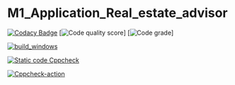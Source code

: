 # M1_Application_Real_estate_advisor
[![Codacy Badge](https://app.codacy.com/project/badge/Grade/24326ecff348401392c04a7858bcb1f0)](https://www.codacy.com/gh/swathikanumuri36/M1_Application_Real_estate_advisor/dashboard?utm_source=github.com&amp;utm_medium=referral&amp;utm_content=swathikanumuri36/M1_Application_Real_estate_advisor&amp;utm_campaign=Badge_Grade)
[![Code quality score](https://api.codiga.io/project/29816/score/svg)]
[![Code grade](https://api.codiga.io/project/29816/status/svg)]

[![build_windows](https://github.com/swathikanumuri36/M1_Application_Real_estate_advisor/actions/workflows/build_windows.yml/badge.svg)](https://github.com/swathikanumuri36/M1_Application_Real_estate_advisor/actions/workflows/build_windows.yml)

[![Static code Cppcheck](https://github.com/swathikanumuri36/M1_Application_Real_estate_advisor/actions/workflows/cppcheck.yml/badge.svg)](https://github.com/swathikanumuri36/M1_Application_Real_estate_advisor/actions/workflows/cppcheck.yml)

[![Cppcheck-action](https://github.com/swathikanumuri36/M1_Application_Real_estate_advisor/actions/workflows/cppcheck.yml/badge.svg)](https://github.com/swathikanumuri36/M1_Application_Real_estate_advisor/actions/workflows/cppcheck.yml)
